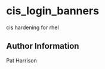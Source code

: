 cis_login_banners
=========

cis hardening for rhel

Author Information
------------------

Pat Harrison
